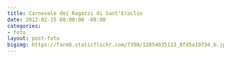 ```yaml
---
title: Carnevale dei Ragazzi di Sant'Eraclio
date: 2012-02-15 00:00:00 -08:00
categories:
- foto
layout: post-foto
bigimg: https://farm8.staticflickr.com/7390/12854035113_8fd5a19734_b.jpg
---
```


<div class="flickr-album-contaier" data-photoset="72157641696568783"></div>